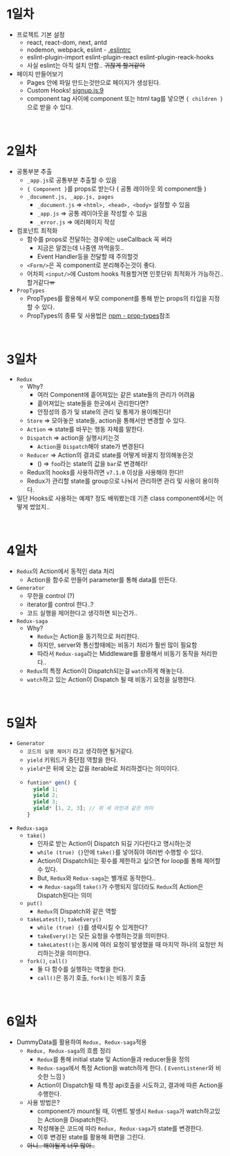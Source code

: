 # 1일차
* 프로젝트 기본 설정
  * react, react-dom, next, antd
  * nodemon, webpack, eslint - [.eslintrc](./.eslintrc)
  * eslint-plugin-import eslint-plugin-react eslint-plugin-reack-hooks
  * 사실 eslint는 아직 설치 안함.. ~~귀찮게 할거같아~~
* 페이지 만들어보기
  * Pages 안에 파일 만드는것만으로 페이지가 생성된다.
  * Custom Hooks! [signup.js:9](./pages/signup.js)
  * component tag 사이에 component 또는 html tag를 넣으면 `{ children }`으로 받을 수 있다.  
<br/>

# 2일차
* 공통부분 추출
  * `_app.js`로 공통부분 추출할 수 있음
  * `{ Component }`를 props로 받는다 ( 공통 레이아웃 외 component들 )
  * `_document.js, _app.js, pages`
    * `_document.js` => `<html>, <head>, <body>` 설정할 수 있음
    * `_app.js` => 공통 레이아웃을 작성할 수 있음
    * `_error.js` => 에러페이지 작성
* 컴포넌트 최적화
  * 함수를 props로 전달하는 경우에는 useCallback 꼭 써라
    * 지금은 알겠는데 나중엔 까먹을듯..
    * Event Handler등을 전달할 때 주의할것
  * `<Form/>`은 꼭 component로 분리해주는것이 좋다.
  * 어차피 `<input/>`에 Custom hooks 적용할거면 인풋단위 최적화가 가능하긴.. 할거같다~~ㅠ~~
* `PropTypes`
  * PropTypes를 활용해서 부모 component를 통해 받는 props의 타입을 지정할 수 있다.
  * PropTypes의 종류 및 사용법은 [npm - prop-types](https://www.npmjs.com/package/prop-types)참조  
<br/>

# 3일차
* `Redux`
  * Why?
    * 여러 Component에 흩어져있는 같은 state들의 관리가 어려움
    * 흩어져있는 state들을 한곳에서 관리한다면?
    * 안정성의 증가 및 state의 관리 및 통제가 용이해진다!
  <!-- * 기본 구조 ( initialState ) -->
  * `Store` => 모아놓은 state들, action을 통해서만 변경할 수 있다.
  * `Action` => state를 바꾸는 행동 자체를 말한다.
  * `Dispatch` => action을 실행시키는것
    * `Action`을 `Dispatch`해야 state가 변경된다
  * `Reducer` => Action의 결과로 state를 어떻게 바꿀지 정의해놓은것
    * () => `foo`라는 state의 값을 `bar`로 변경해라! 
  * Redux의 hooks를 사용하려면 `v7.1.0` 이상을 사용해야 한다!!
  * Redux가 관리할 state를 group으로 나눠서 관리하면 관리 및 사용이 용이하다.
* 일단 Hooks로 사용하는 예제? 정도 배워봤는데 기존 class component에서는 어떻게 썼었지..
<br/>

# 4일차
* `Redux`의 Action에서 동적인 data 처리
  * Action을 함수로 만들어 parameter를 통해 data를 만든다.
* `Generator`
  * 무한을 control (?)
  * iterator를 control 한다..?
  * 코드 실행을 제어한다고 생각하면 되는건가..
* `Redux-saga`
  * Why?
    * `Redux`는 Action을 동기적으로 처리한다.
    * 하지만, server와 통신할때에는 비동기 처리가 훨씬 많이 필요함
    * 따라서 `Redux-saga`라는 Middleware를 활용해서 비동기 동작을 처리한다..
  * `Redux`의 특정 Action이 Dispatch되는걸 `watch`하게 해놓는다.
  * `watch`하고 있는 Action이 Dispatch 될 때 비동기 요청을 실행한다.
<br/>

# 5일차
* `Generator`
  * `코드의 실행 제어기` 라고 생각하면 될거같다.
  * `yield` 키워드가 중단점 역할을 한다.
  * `yield*`은 뒤에 오는 값을 iterable로 처리하겠다는 의미이다.
  * ```js
    funtion* gen() {
      yield 1;
      yield 2;
      yield 3;
      yield* [1, 2, 3]; // 위 세 라인과 같은 의미
    }
    ```
* `Redux-saga`
  * `take()`
    * 인자로 받는 Action이 Dispatch 되길 기다린다고 명시하는것
    * `while (true) {}`안에 `take()`를 넣어줘야 여러번 수행할 수 있다.
    * Action이 Dispatch되는 횟수를 제한하고 싶으면 for loop를 통해 제어할 수 있다.
    * But, `Redux`와 `Redux-saga`는 별개로 동작한다..
    * => `Redux-saga`의 `take()`가 수행되지 않더라도 `Redux`의 Action은 Dispatch된다는 의미
  * `put()`
    * `Redux`의 Dispatch와 같은 역할
  * `takeLatest()`, `takeEvery()`
    * `while (true) {}`를 생략시킬 수 있게한다?
    * `takeEvery()`는 모든 요청을 수행하는것을 의미한다.
    * `takeLatest()`는 동시에 여러 요청이 발생했을 때 마지막 하나의 요청만 처리하는것을 의미한다.
  * `fork()`, `call()`
    * 둘 다 함수를 실행하는 역할을 한다.
    * `call()`은 동기 호출, `fork()`는 비동기 호출
<br/>

# 6일차
* DummyData를 활용하여 `Redux, Redux-saga`적용
  * `Redux, Redux-saga`의 흐름 정리
    * `Redux`를 통해 initial state 및 Action들과 reducer들을 정의
    * `Redux-saga`에서 특정 Action을 watch하게 한다. ( `EventListener`와 비슷한 느낌 )
    * Action이 Dispatch될 때 특정 api호출을 시도하고, 결과에 따른 Action을 수행한다.
  * 사용 방법은?
    * component가 mount될 때, 이벤트 발생시 `Redux-saga`가 watch하고있는 Action을 Dispatch한다.
    * 작성해놓은 코드에 따라 `Redux, Redux-saga`가 state를 변경한다.
    * 이후 변경된 state를 활용해 화면을 그린다.
  * ~~아니.. 해야될게 너무 많아..~~
<br/>